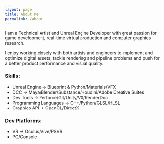 ```yaml
---
layout: page
title: About Me
permalink: /about
---
```


I am a Technical Artist and Unreal Engine Developer with great passion for
game development, real-time virtual production and computer graphics research.

I enjoy working closely with both artists and engineers to implement and optimize
digital assets, tackle rendering and pipeline problems and push for a better product
performance and visual quality.

### Skills:
* Unreal Engine -> Blueprint & Python/Materials/VFX
* DCC -> Maya/Blender/Substance/Houdini/Adobe Creative Suites
* Dev Tools -> Perforce/Git/Unity/VS/RenderDoc
* Programming Languages -> C++/Python/GLSL/HLSL
* Graphics API -> OpenGL/DirectX

### Dev Platforms:
* VR -> Oculus/Vive/PSVR
* PC/Console
